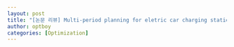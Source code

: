 ```yaml
---
layout: post
title: "[논문 리뷰] Multi-period planning for eletric car charging station locations: A case of Korean Expressways"
author: optboy
categories: [Optimization]
---
```



